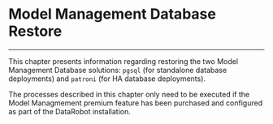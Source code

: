<a name="model-management-database-restore"></a>
# Model Management Database Restore
----------------------------------

This chapter presents information regarding restoring the two Model Management Database solutions: `pgsql` (for standalone database deployments) and `patroni` (for HA database deployments).

The processes described in this chapter only need to be executed if the Model Managmement premium feature has been purchased and configured as part of the DataRobot installation.
